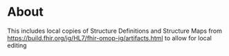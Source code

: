 # About 

This includes local copies of Structure Definitions and Structure Maps from https://build.fhir.org/ig/HL7/fhir-omop-ig/artifacts.html to allow for local editing 